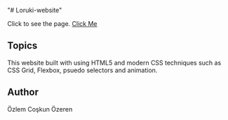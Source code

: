 "# Loruki-website" 

Click to see the page.
[Click Me](https://ozlemozeren.github.io/Loruki-website/)

## Topics
This website built with using HTML5 and modern CSS techniques such as CSS Grid, Flexbox, psuedo selectors and animation.


## Author

Özlem Coşkun Özeren



